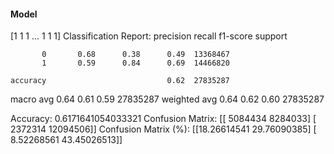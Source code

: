 #### Model
[1 1 1 ... 1 1 1]
Classification Report:
              precision    recall  f1-score   support

           0       0.68      0.38      0.49  13368467
           1       0.59      0.84      0.69  14466820

    accuracy                           0.62  27835287
   macro avg       0.64      0.61      0.59  27835287
weighted avg       0.64      0.62      0.60  27835287

Accuracy: 0.6171641054033321
Confusion Matrix:
[[ 5084434  8284033]
 [ 2372314 12094506]]
Confusion Matrix (%):
[[18.26614541 29.76090385]
 [ 8.52268561 43.45026513]]
